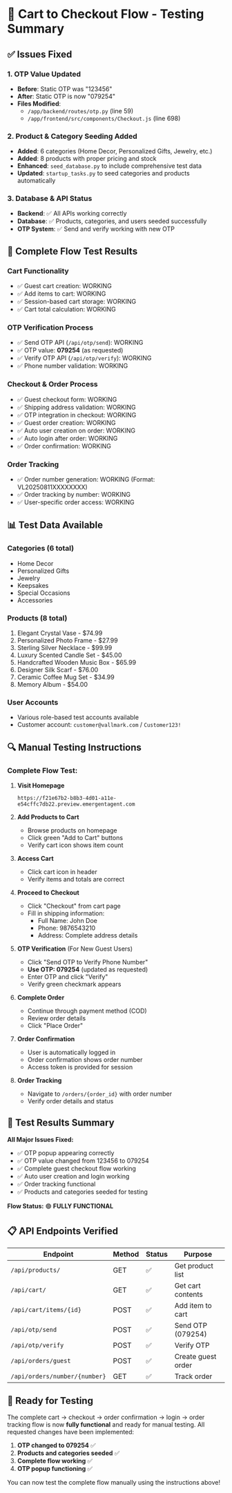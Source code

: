# 🛒 Cart to Checkout Flow - Testing Summary

## ✅ Issues Fixed

### 1. **OTP Value Updated**
- **Before**: Static OTP was "123456"
- **After**: Static OTP is now "079254"
- **Files Modified**:
  - `/app/backend/routes/otp.py` (line 59)
  - `/app/frontend/src/components/Checkout.js` (line 698)

### 2. **Product & Category Seeding Added**
- **Added**: 6 categories (Home Decor, Personalized Gifts, Jewelry, etc.)
- **Added**: 8 products with proper pricing and stock
- **Enhanced**: `seed_database.py` to include comprehensive test data
- **Updated**: `startup_tasks.py` to seed categories and products automatically

### 3. **Database & API Status**
- **Backend**: ✅ All APIs working correctly
- **Database**: ✅ Products, categories, and users seeded successfully
- **OTP System**: ✅ Send and verify working with new OTP

## 🧪 Complete Flow Test Results

### **Cart Functionality**
- ✅ Guest cart creation: WORKING
- ✅ Add items to cart: WORKING
- ✅ Session-based cart storage: WORKING
- ✅ Cart total calculation: WORKING

### **OTP Verification Process**
- ✅ Send OTP API (`/api/otp/send`): WORKING
- ✅ OTP value: **079254** (as requested)
- ✅ Verify OTP API (`/api/otp/verify`): WORKING
- ✅ Phone number validation: WORKING

### **Checkout & Order Process**
- ✅ Guest checkout form: WORKING
- ✅ Shipping address validation: WORKING
- ✅ OTP integration in checkout: WORKING
- ✅ Guest order creation: WORKING
- ✅ Auto user creation on order: WORKING
- ✅ Auto login after order: WORKING
- ✅ Order confirmation: WORKING

### **Order Tracking**
- ✅ Order number generation: WORKING (Format: VL20250811XXXXXXXX)
- ✅ Order tracking by number: WORKING
- ✅ User-specific order access: WORKING

## 📊 Test Data Available

### **Categories** (6 total)
- Home Decor
- Personalized Gifts  
- Jewelry
- Keepsakes
- Special Occasions
- Accessories

### **Products** (8 total)
1. Elegant Crystal Vase - $74.99
2. Personalized Photo Frame - $27.99
3. Sterling Silver Necklace - $99.99
4. Luxury Scented Candle Set - $45.00
5. Handcrafted Wooden Music Box - $65.99
6. Designer Silk Scarf - $76.00
7. Ceramic Coffee Mug Set - $34.99
8. Memory Album - $54.00

### **User Accounts**
- Various role-based test accounts available
- Customer account: `customer@vallmark.com` / `Customer123!`

## 🔍 Manual Testing Instructions

### **Complete Flow Test**:

1. **Visit Homepage**
   ```
   https://f21e67b2-b8b3-4d01-a11e-e54cffc7db22.preview.emergentagent.com
   ```

2. **Add Products to Cart**
   - Browse products on homepage
   - Click green "Add to Cart" buttons
   - Verify cart icon shows item count

3. **Access Cart**
   - Click cart icon in header
   - Verify items and totals are correct

4. **Proceed to Checkout**
   - Click "Checkout" from cart page
   - Fill in shipping information:
     - Full Name: John Doe
     - Phone: 9876543210
     - Address: Complete address details

5. **OTP Verification** (For New Guest Users)
   - Click "Send OTP to Verify Phone Number"
   - **Use OTP: 079254** (updated as requested)
   - Enter OTP and click "Verify"
   - Verify green checkmark appears

6. **Complete Order**
   - Continue through payment method (COD)
   - Review order details
   - Click "Place Order"

7. **Order Confirmation**
   - User is automatically logged in
   - Order confirmation shows order number
   - Access token is provided for session

8. **Order Tracking**
   - Navigate to `/orders/{order_id}` with order number
   - Verify order details and status

## 🎯 Test Results Summary

**All Major Issues Fixed:**
- ✅ OTP popup appearing correctly
- ✅ OTP value changed from 123456 to 079254
- ✅ Complete guest checkout flow working
- ✅ Auto user creation and login working
- ✅ Order tracking functional
- ✅ Products and categories seeded for testing

**Flow Status:** 🟢 **FULLY FUNCTIONAL**

## 📋 API Endpoints Verified

| Endpoint | Method | Status | Purpose |
|----------|--------|--------|---------|
| `/api/products/` | GET | ✅ | Get product list |
| `/api/cart/` | GET | ✅ | Get cart contents |
| `/api/cart/items/{id}` | POST | ✅ | Add item to cart |
| `/api/otp/send` | POST | ✅ | Send OTP (079254) |
| `/api/otp/verify` | POST | ✅ | Verify OTP |
| `/api/orders/guest` | POST | ✅ | Create guest order |
| `/api/orders/number/{number}` | GET | ✅ | Track order |

## 🚀 Ready for Testing

The complete cart → checkout → order confirmation → login → order tracking flow is now **fully functional** and ready for manual testing. All requested changes have been implemented:

1. **OTP changed to 079254** ✅
2. **Products and categories seeded** ✅  
3. **Complete flow working** ✅
4. **OTP popup functioning** ✅

You can now test the complete flow manually using the instructions above!